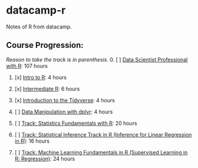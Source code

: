 # datacamp-r
Notes of R from datacamp. 
## Course Progression: 
  *Reason to take the track is in parenthesis.*
0. [ ] [Data Scientist Professional with R](https://app.datacamp.com/learn/career-tracks/data-scientist-professional-with-r): 107 hours
1. [x] [Intro to R](https://app.datacamp.com/learn/courses/free-introduction-to-r): 4 hours
2. [x] [Intermediate R](https://app.datacamp.com/learn/courses/intermediate-r): 6 hours
3. [x] [Introduction to the Tidyverse](https://app.datacamp.com/learn/courses/introduction-to-the-tidyverse): 4 hours
4. [ ] [Data Manipulation with dplyr](https://app.datacamp.com/learn/courses/data-manipulation-with-dplyr): 4 hours


5. [ ] [Track: Statistics Fundamentals with R](https://app.datacamp.com/learn/skill-tracks/learn-statistics-with-r): 20 hours
6. [ ] [Track: Statistical Inference Track in R (Inference for Linear Regression in R)](https://app.datacamp.com/learn/skill-tracks/statistical-inference-with-r): 16 hours
7. [ ] [Track: Machine Learning Fundamentals in R (Supervised Learning in R: Regression)](https://app.datacamp.com/learn/skill-tracks/machine-learning-fundamentals): 24 hours
